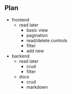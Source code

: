 Plan
----

* frontend
  * read later
    - basic view
    - pagination
    - read/delete controls
    - filter
    - add new
* backend
  - read later
    + crud
    - filter
  - docs
    - crud
    - markdown
